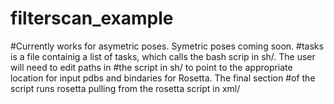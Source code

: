 # filterscan_example

#Currently works for asymetric poses. Symetric poses coming soon.
#tasks is a file containig a list of tasks, which calls the bash scrip in sh/. The user will need to edit paths in 
#the script in sh/ to point to the appropriate location for input pdbs and bindaries for Rosetta. The final section 
#of the script runs rosetta pulling from the rosetta script in xml/
